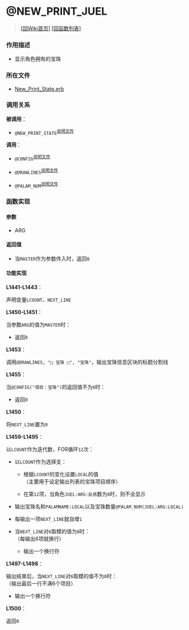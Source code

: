 ﻿# @NEW_PRINT_JUEL

> [\[回Wiki首页\]](/Wiki) [\[回函数列表\]](/Wiki/erasqn_wiki/function/README.md)

### 作用描述

+ 显示角色拥有的宝珠

### 所在文件

+ [New_Print_State.erb](/ERB/SHOP/New_Print_State.erb#L1440-L1500)

### 调用关系

**被调用**：

+ `@NEW_PRINT_STATE`<sup>[说明文件](/Wiki/erasqn_wiki/function/func_template.md)</sup>

**调用**：

+ `@CONFIG`<sup>[说明文件](/Wiki/erasqn_wiki/function/c/config.md)</sup>

+ `@DRAWLINES`<sup>[说明文件](/Wiki/erasqn_wiki/function/d/drawlines.md)</sup>

+ `@PALAM_NUM`<sup>[说明文件](/Wiki/erasqn_wiki/function/p/palam_num.md)</sup>

### 函数实现

#### 参数

+ ARG

#### 返回值

+ 当`MASTER`作为参数传入时，返回`0`

#### 功能实现

**L1441-L1443**：

声明变量`LCOUNT`、`NEXT_LINE`

**L1450-L1451**：

当参数`ARG`的值为`MASTER`时：

  + 返回`0`

**L1453**：

调用`@DRAWLINES, "□ 宝珠 □", "宝珠"`，输出宝珠信息区块的标题分割线

**L1455**：

当`@CONFIG("項目：宝珠")`的返回值不为`0`时：

  + 返回`0`

**L1450**：

将`NEXT_LINE`置为`0`

**L1459-L1495**：

以`LCOUNT`作为迭代数，FOR循环`12`次：

  + 以`LCOUNT`作为选择支：

    + 根据`LCOUNT`的变化设置`LOCAL`的值<br/>（主要用于设定输出列表的宝珠项目顺序）

    + 在第`12`项，当角色`JUEL:ARG:反感`数为`0`时，则不会显示

  + 输出宝珠名称`PALAMNAME:LOCAL`以及宝珠数量`@PALAM_NUM(JUEL:ARG:LOCAL)`

  + 每输出一项`NEXT_LINE`就自增`1`

  + 当`NEXT_LINE`对`6`取模的值为`0`时：<br/>（每输出6项就换行）

    + 输出一个换行符

**L1497-L1498**：

输出结束后，当`NEXT_LINE`对`6`取模的值不为`0`时：<br/>（输出最后一行不满6个项目）

  + 输出一个换行符

**L1500**：

返回`0`
